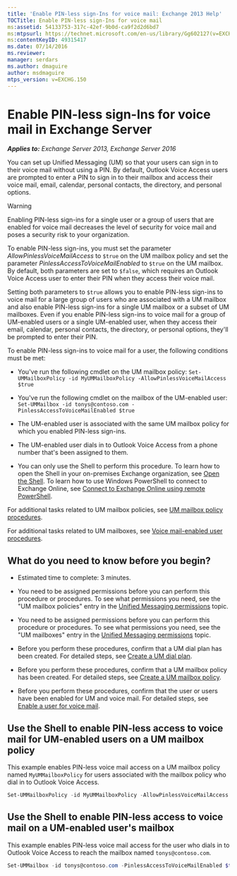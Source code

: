 ```yaml
---
title: 'Enable PIN-less sign-Ins for voice mail: Exchange 2013 Help'
TOCTitle: Enable PIN-less sign-Ins for voice mail
ms:assetid: 54133753-317c-42ef-9b0d-ca9f2d2d6bd7
ms:mtpsurl: https://technet.microsoft.com/en-us/library/Gg602127(v=EXCHG.150)
ms:contentKeyID: 49315417
ms.date: 07/14/2016
ms.reviewer: 
manager: serdars
ms.author: dmaguire
author: msdmaguire
mtps_version: v=EXCHG.150
---
```


# Enable PIN-less sign-Ins for voice mail in Exchange Server

_**Applies to:** Exchange Server 2013, Exchange Server 2016_

You can set up Unified Messaging (UM) so that your users can sign in to their voice mail without using a PIN. By default, Outlook Voice Access users are prompted to enter a PIN to sign in to their mailbox and access their voice mail, email, calendar, personal contacts, the directory, and personal options.

> [!WARNING]
> Enabling PIN-less sign-ins for a single user or a group of users that are enabled for voice mail decreases the level of security for voice mail and poses a security risk to your organization.

To enable PIN-less sign-ins, you must set the parameter *AllowPinlessVoiceMailAccess* to `$true` on the UM mailbox policy and set the parameter *PinlessAccessToVoiceMailEnabled* to `$true` on the UM mailbox. By default, both parameters are set to `$false`, which requires an Outlook Voice Access user to enter their PIN when they access their voice mail.

Setting both parameters to `$true` allows you to enable PIN-less sign-ins to voice mail for a large group of users who are associated with a UM mailbox and also enable PIN-less sign-ins for a single UM mailbox or a subset of UM mailboxes. Even if you enable PIN-less sign-ins to voice mail for a group of UM-enabled users or a single UM-enabled user, when they access their email, calendar, personal contacts, the directory, or personal options, they'll be prompted to enter their PIN.

To enable PIN-less sign-ins to voice mail for a user, the following conditions must be met:

- You've run the following cmdlet on the UM mailbox policy: `Set-UMMailboxPolicy -id MyUMMailboxPolicy -AllowPinlessVoiceMailAccess $true`

- You've run the following cmdlet on the mailbox of the UM-enabled user: `Set-UMMailbox -id tonys@contoso.com -PinlessAccessToVoiceMailEnabled $true`

- The UM-enabled user is associated with the same UM mailbox policy for which you enabled PIN-less sign-ins.

- The UM-enabled user dials in to Outlook Voice Access from a phone number that's been assigned to them.

- You can only use the Shell to perform this procedure. To learn how to open the Shell in your on-premises Exchange organization, see [Open the Shell](https://technet.microsoft.com/en-us/library/dd638134\(v=exchg.150\)). To learn how to use Windows PowerShell to connect to Exchange Online, see [Connect to Exchange Online using remote PowerShell](https://technet.microsoft.com/en-us/library/jj984289\(v=exchg.150\)).

For additional tasks related to UM mailbox policies, see [UM mailbox policy procedures](https://docs.microsoft.com/en-us/exchange/voice-mail-unified-messaging/set-up-voice-mail/um-mailbox-policy-procedures).

For additional tasks related to UM mailboxes, see [Voice mail-enabled user procedures](https://docs.microsoft.com/en-us/exchange/voice-mail-unified-messaging/set-up-voice-mail/voice-mail-enabled-user-procedures).

## What do you need to know before you begin?

- Estimated time to complete: 3 minutes.

- You need to be assigned permissions before you can perform this procedure or procedures. To see what permissions you need, see the "UM mailbox policies" entry in the [Unified Messaging permissions](unified-messaging-permissions-exchange-2013-help.md) topic.

- You need to be assigned permissions before you can perform this procedure or procedures. To see what permissions you need, see the "UM mailboxes" entry in the [Unified Messaging permissions](unified-messaging-permissions-exchange-2013-help.md) topic.

- Before you perform these procedures, confirm that a UM dial plan has been created. For detailed steps, see [Create a UM dial plan](https://docs.microsoft.com/en-us/exchange/voice-mail-unified-messaging/connect-voice-mail-system/create-um-dial-plan).

- Before you perform these procedures, confirm that a UM mailbox policy has been created. For detailed steps, see [Create a UM mailbox policy](https://docs.microsoft.com/en-us/exchange/voice-mail-unified-messaging/set-up-voice-mail/create-um-mailbox-policy).

- Before you perform these procedures, confirm that the user or users have been enabled for UM and voice mail. For detailed steps, see [Enable a user for voice mail](https://docs.microsoft.com/en-us/exchange/voice-mail-unified-messaging/set-up-voice-mail/enable-a-user-for-voice-mail).

## Use the Shell to enable PIN-less access to voice mail for UM-enabled users on a UM mailbox policy

This example enables PIN-less voice mail access on a UM mailbox policy named `MyUMMailboxPolicy` for users associated with the mailbox policy who dial in to Outlook Voice Access.

```powershell
Set-UMMailboxPolicy -id MyUMMailboxPolicy -AllowPinlessVoiceMailAccess $true
```

## Use the Shell to enable PIN-less access to voice mail on a UM-enabled user's mailbox

This example enables PIN-less voice mail access for the user who dials in to Outlook Voice Access to reach the mailbox named `tonys@contoso.com`.

```powershell
Set-UMMailbox -id tonys@contoso.com -PinlessAccessToVoiceMailEnabled $true
```
